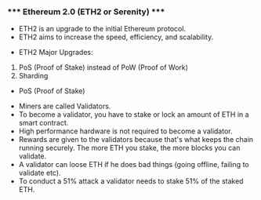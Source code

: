 ### *** Ethereum 2.0 (ETH2 or Serenity) ***

- ETH2 is an upgrade to the initial Ethereum protocol.
- ETH2 aims to increase the speed, efficiency, and scalability.

* ETH2 Major Upgrades:
1. PoS (Proof of Stake) instead of PoW (Proof of Work) 
2. Sharding

*  PoS (Proof of Stake)
- Miners are called Validators.
- To become a validator, you have to stake or lock an amount of ETH in a smart contract.
- High performance hardware is not required to become a validator.
- Rewards are given to the validators because that's what keeps the chain running securely. The more ETH you stake, the more blocks you can validate.
- A validator can loose ETH if he does bad things (going offline, failing to validate etc).
- To conduct a 51% attack a validator needs to stake 51% of the staked ETH.